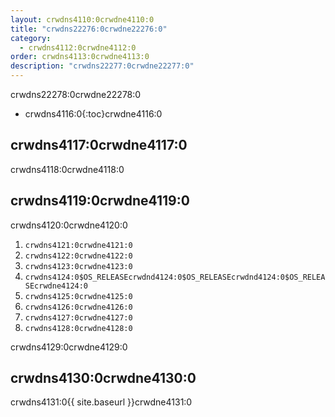 ```yaml
---
layout: crwdns4110:0crwdne4110:0
title: "crwdns22276:0crwdne22276:0"
category:
  - crwdns4112:0crwdne4112:0
order: crwdns4113:0crwdne4113:0
description: "crwdns22277:0crwdne22277:0"
---
```

crwdns22278:0crwdne22278:0

* crwdns4116:0{:toc}crwdne4116:0

## crwdns4117:0crwdne4117:0

crwdns4118:0crwdne4118:0

## crwdns4119:0crwdne4119:0

crwdns4120:0crwdne4120:0

1. `crwdns4121:0crwdne4121:0` 
2. `crwdns4122:0crwdne4122:0`
3. `crwdns4123:0crwdne4123:0`
4. `crwdns4124:0$OS_RELEASEcrwdnd4124:0$OS_RELEASEcrwdnd4124:0$OS_RELEASEcrwdne4124:0`
5. `crwdns4125:0crwdne4125:0`
6. `crwdns4126:0crwdne4126:0`
7. `crwdns4127:0crwdne4127:0`
8. `crwdns4128:0crwdne4128:0`

crwdns4129:0crwdne4129:0

## crwdns4130:0crwdne4130:0

crwdns4131:0{{ site.baseurl }}crwdne4131:0